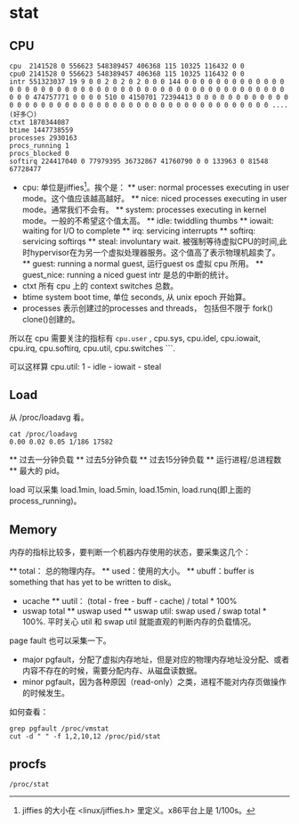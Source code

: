# stat

## CPU

```
cpu  2141528 0 556623 548389457 406368 115 10325 116432 0 0
cpu0 2141528 0 556623 548389457 406368 115 10325 116432 0 0
intr 551323037 19 9 0 0 2 0 2 0 2 0 0 0 144 0 0 0 0 0 0 0 0 0 0 0 0 0 0 0 0 0 0 0 0 0 0 0 0 0 0 0 0 0 0 0 0 0 0 0 0 0 0 0 0 0 0 0 0 0 0 0 0 0 0 0 474757771 0 0 0 0 510 0 4150701 72394413 0 0 0 0 0 0 0 0 0 0 0 0 0 0 0 0 0 0 0 0 0 0 0 0 0 0 0 0 0 0 0 0 0 0 0 0 0 0 0 0 0 0 0 0 0 ....(好多〇)
ctxt 1870344087
btime 1447738559
processes 2930163
procs_running 1
procs_blocked 0
softirq 224417040 0 77979395 36732867 41760790 0 0 133963 0 81548 67728477
```

* cpu: 单位是jiffies[^1]。挨个是：
** user: normal processes executing in user mode。这个值应该越高越好。
** nice: niced processes executing in user mode。通常我们不会有。
** system: processes executing in kernel mode。一般的不希望这个值太高。
** idle: twiddling thumbs
** iowait: waiting for I/O to complete
** irq: servicing interrupts
** softirq: servicing softirqs
** steal: involuntary wait. 被强制等待虚拟CPU的时间,此时hypervisor在为另一个虚拟处理器服务。这个值高了表示物理机超卖了。
** guest: running a normal guest, 运行guest os 虚拟 cpu 所用。
** guest_nice: running a niced guest
intr 是总的中断的统计。
* ctxt 所有 cpu 上的 context switches 总数。
* btime system boot time, 单位 seconds, 从 unix epoch 开始算。
* processes 表示创建过的processes and threads， 包括但不限于 fork() clone()创建的。

所以在 cpu 需要关注的指标有 ``` cpu.user ``` , cpu.sys, cpu.idel, cpu.iowait, cpu.irq, cpu.softirq, cpu.util, cpu.switches ```.

可以这样算 cpu.util: 1 - idle - iowait - steal

[^1]: jiffies 的大小在  <linux/jiffies.h> 里定义。x86平台上是 1/100s。

## Load

从 /proc/loadavg 看。

```
cat /proc/loadavg
0.00 0.02 0.05 1/186 17582
```

** 过去一分钟负载
** 过去5分钟负载
** 过去15分钟负载
** 运行进程/总进程数
** 最大的 pid。

load 可以采集 load.1min, load.5min, load.15min, load.runq(即上面的 process_running)。

## Memory

内存的指标比较多，要判断一个机器内存使用的状态，要采集这几个：

** total： 总的物理内存。
** used：使用的大小。
** ubuff：buffer is something that has yet to be written to disk。
* ucache
** uutil： (total - free - buff - cache) / total * 100%
* uswap total
** uswap used
** uswap util: swap used / swap total * 100%.
平时关心 util 和 swap util 就能直观的判断内存的负载情况。

page fault 也可以采集一下。

* major pgfault，分配了虚拟内存地址，但是对应的物理内存地址没分配、或者内容不存在的时候，需要分配内存、从磁盘读数据。
* minor pgfault，因为各种原因（read-only）之类，进程不能对内存页做操作的时候发生。

如何查看：

```
grep pgfault /proc/vmstat
cut -d " " -f 1,2,10,12 /proc/pid/stat
```

## procfs

```
/proc/stat
```
